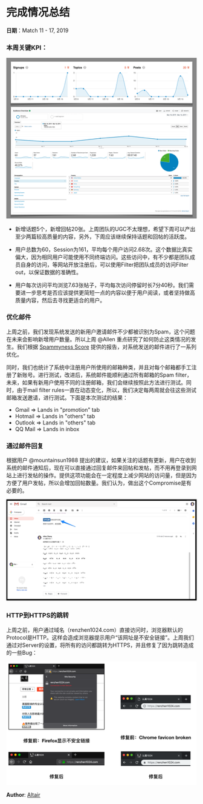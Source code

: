 # 完成情况总结

**日期**：Match 11 - 17, 2019

### 本周关键KPI：

![week-3-1](images/week-3-1.png) 

* 新增话题5个，新增回帖20张。上周团队的UGC不太理想，希望下周可以产出至少两篇较高质量的内容，另外，下周应该继续保持话题和回帖的活跃度。

* 用户总数为60，Session为161，平均每个用户访问2.68次。这个数据比真实偏大，因为相同用户可能使用不同终端访问。这些访问中，有不少都是团队成员自身的访问，等网站开放注册后，可以使用Filter把团队成员的访问Filter out，以保证数据的准确性。

* 用户每次访问平均浏览7.63张帖子，平均每次访问停留时长7分40秒。我们需要进一步思考是否应该提供更简短一点的内容以便于用户阅读，或者坚持做高质量内容，然后去寻找更适合的用户。

### 优化邮件

上周之前，我们发现系统发送的新用户邀请邮件不少都被识别为Spam，这个问题在未来会影响新增用户数量。所以上周 @Allen 重点研究了如何防止这类情况的发生。我们根据 [Spammyness Score](https://www.mail-tester.com/) 提供的报告，对系统发送的邮件进行了一系列优化。

同时，我们也统计了系统中注册用户所使用的邮箱种类，并且对每个邮箱都手工注册了新账号。进行测试，改进后，系统邮件能顺利通过所有邮箱的Spam filter，未来，如果有新用户使用不同的注册邮箱，我们会继续按照此方法进行测试。同时，由于mail filter rules一直在动态变化，所以，我们决定每两周就会往这些测试邮箱发送邀请，进行测试。下面是本次测试的结果：

* Gmail => Lands in "promotion" tab
* Hotmail => Lands in "others" tab
* Outlook => Lands in "others" tab
* QQ Mail => Lands in inbox

### 通过邮件回复

根据用户 @mountainsun1988 提出的建议，如果关注的话题有更新，用户在收到系统的邮件通知后，现在可以直接通过回复邮件来回帖和发帖，而不用再登录到网站上进行发帖的操作。提供这项功能会在一定程度上减少网站的访问量，但是因为方便了用户发帖，所以会增加回帖数量。我们认为，做出这个Compromise是有必要的。

![week-3-2](images/week-3-2.png) 

### HTTP到HTTPS的跳转

上周之前，用户通过域名（renzhen1024.com）直接访问时，浏览器默认的Protocol是HTTP。这样会造成浏览器提示用户“该网址是不安全链接”。上周我们通过对Server的设置，将所有的访问都跳转为HTTPS，并且修复了因为跳转造成的一些Bug：

![week-3-3](images/week-3-3.png) 

**Author**: [Altair](http://renzhen1024.com/u/Altair)